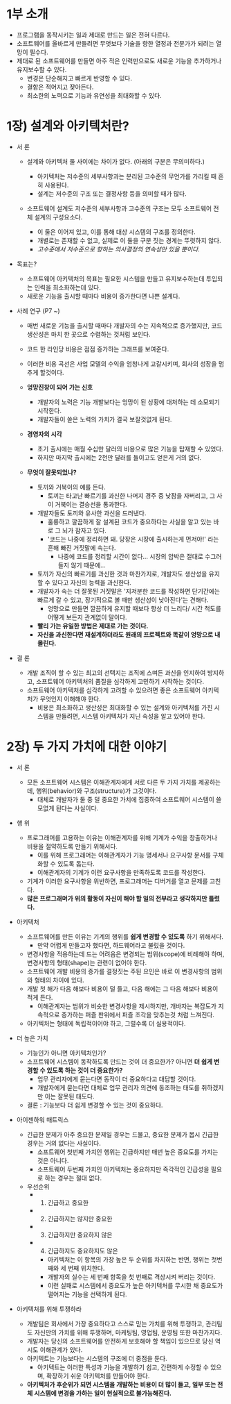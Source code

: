 # 1부 소개
- 프로그램을 동작시키는 일과 제대로 만드는 일은 전혀 다르다.
- 소프트웨어를 올바르게 만들려면 무엇보다 기술을 향한 열정과 전문가가 되려는 열망이 필수다.
- 제대로 된 소프트웨어를 만들면 아주 적은 인력만으로도 새로운 기능을 추가하거나 유지보수할 수 있다.
  - 변경은 단순해지고 빠르게 반영할 수 있다.
  - 결함은 적어지고 잦아든다.
  - 최소한의 노력으로 기능과 유연성을 최대화할 수 있다.

# 1장) 설계와 아키텍처란?
- 서 론
  - 설계와 아키텍처 둘 사이에는 차이가 없다. (아래의 구분은 무의미하다.)
    - 아키텍처는 저수준의 세부사항과는 분리된 고수준의 무언가를 가리킬 때 흔히 사용된다.
    - 설계는 저수준의 구조 또는 결정사항 등을 의미할 때가 많다.

  - 소프트웨어 설계도 저수준의 세부사항과 고수준의 구조는 모두 소프트웨어 전체 설계의 구성요소다.
    - 이 둘은 이어져 있고, 이를 통해 대상 시스템의 구조를 정의한다.
    - 개별로는 존재할 수 없고, 실제로 이 둘을 구분 짓는 경계는 뚜렷하지 않다.
    - *고수준에서 저수준으로 향하는 의사결정의 연속성만 있을 뿐이다.*

- 목표는?
  - 소프트웨어 아키텍처의 목표는 필요한 시스템을 만들고 유지보수하는데 투입되는 인력을 최소화하는데 있다.
  - 새로운 기능을 출시할 때마다 비용이 증가한다면 나쁜 설계다.

- 사례 연구 (P7 ~)
  - 매번 새로운 기능을 출시할 때마다 개발자의 수는 지속적으로 증가했지만, 코드 생산성은 마치 한 곳으로 수렴하는 것처럼 보인다.
  - 코드 한 라인당 비용은 점점 증가하는 그래프를 보여준다.
  - 이러한 비용 곡선은 사업 모델의 수익을 엄청나게 고갈시키며, 회사의 성장을 멈추게 할것이다.
  
  - **엉망진창이 되어 가는 신호**
    - 개발자의 노력은 기능 개발보다는 엉망이 된 상황에 대처하는 데 소모되기 시작한다.
    - 개발자들이 쏟은 노력의 가치가 결국 보잘것없게 된다.
  
  - **경영자의 시각**
    - 초기 출시에는 매월 수십만 달러의 비용으로 많은 기능을 탑재할 수 있었다.
    - 하지만 마지막 출시에는 2천만 달러를 들이고도 얻은게 거의 없다.
    
  - **무엇이 잘못되었나?**
    - 토끼와 거북이의 예를 든다.
      - 토끼는 타고난 빠르기를 과신한 나머지 경주 중 낮잠을 자버리고, 그 사이 거북이는 결승선을 통과한다.
    - 개발자들도 토끼와 유사한 과신을 드러낸다.
      - 훌륭하고 깔끔하게 잘 설계된 코드가 중요하다는 사실을 알고 있는 바로 그 뇌가 잠자고 있다.
      - '코드는 나중에 정리하면 돼. 당장은 시장에 출시하는게 먼저야!' 라는 흔해 빠진 거짓말에 속는다.
        - 나중에 코드를 정리할 시간이 없다... 시장의 압박은 절대로 수그러들지 않기 때문에...
    - 토끼가 자신의 빠르기를 과신한 것과 마찬가지로, 개발자도 생산성을 유지할 수 있다고 자신의 능력을 과신한다.
    - 개발자가 속는 더 잘못된 거짓말은 '지저분한 코드를 작성하면 단기간에는 빠르게 갈 수 있고, 장기적으로 볼 때만 생산성이 낮아진다'는 견해다.
      - 엉망으로 만들면 깔끔하게 유지할 때보다 항상 더 느리다/ 시간 척도를 어떻게 보든지 관계없이 말이다.
    - **빨리 가는 유일한 방법은 제대로 가는 것이다.**
    - **자신을 과신한다면 재설계하더라도 원래의 프로젝트와 똑같이 엉망으로 내몰린다.**
    
- 결 론
  - 개발 조직이 할 수 있는 최고의 선택지는 조직에 스며든 과신을 인지하여 방지하고, 소프트웨어 아키텍처의 품질을 심각하게 고민하기 시작하는 것이다.
  - 소프트웨어 아키텍처를 심각하게 고려할 수 있으려면 좋은 소프트웨어 아키텍처가 무엇인지 이해해야 한다.
    - 비용은 최소화하고 생산성은 최대화할 수 있는 설계와 아키텍처를 가진 시스템을 만들려면, 시스템 아키텍처가 지닌 속성을 알고 있어야 한다.
  
  
# 2장) 두 가지 가치에 대한 이야기
- 서 론
  - 모든 소프트웨어 시스템은 이해관계자에게 서로 다른 두 가지 가치를 제공하는데, 행위(behavior)와 구조(structure)가 그것이다.
    - 대체로 개발자가 둘 중 덜 중요한 가치에 집중하여 소프트웨어 시스템이 쓸모없게 된다는 사실이다.
    
- 행 위
  - 프로그래머를 고용하는 이유는 이해관계자를 위해 기계가 수익을 창출하거나 비용을 절약하도록 만들기 위해서다.
    - 이를 위해 프로그래머는 이해관계자가 기능 명세서나 요구사항 문서를 구체화할 수 있도록 돕는다.
    - 이해관계자의 기계가 이런 요구사항을 만족하도록 코드를 작성한다.
  - 기계가 이러한 요구사항을 위반하면, 프로그래머는 디버거를 열고 문제를 고친다.
  - **많은 프로그래머가 위의 활동이 자신이 해야 할 일의 전부라고 생각하지만 틀렸다.**
  
- 아키텍처
  - 소프트웨어를 만든 이유는 기계의 행위를 **쉽게 변경할 수 있도록** 하기 위해서다.
    - 만약 어렵게 만들고자 했다면, 하드웨어라고 불렀을 것이다.
  - 변경사항을 적용하는데 드는 어려움은 변경되는 범위(scope)에 비례해야 하며, 변경사항의 형태(shape)는 관련이 없어야 한다.
  - 소프트웨어 개발 비용의 증가를 결정짓는 주된 요인은 바로 이 변경사항의 범위와 형태의 차이에 있다.
  - 개발 첫 해가 다음 해보다 비용이 덜 들고, 다음 해에는 그 다음 해보다 비용이 적게 든다.
    - 이해관계자는 범위가 비슷한 변경사항을 제시하지만, 개바자는 복잡도가 지속적으로 증가하는 퍼즐 판위에서 퍼즐 조각을 맞추는것 처럼 느껴진다.
  - 아키텍처는 형태에 독립적이어야 하고, 그럴수록 더 실용적이다.
  
- 더 높은 가치
  - 기능인가 아니면 아키텍처인가?
  - 소프트웨어 시스템이 동작하도록 만드는 것이 더 중요한가? 아니면 **더 쉽게 변경할 수 있도록 하는 것이 더 중요한가?**
    - 업무 관리자에게 묻는다면 동작이 더 중요하다고 대답할 것이다.
    - 개발자에게 묻는다면 대체로 업무 관리자 의견에 동조하는 태도를 취하겠지만 이는 잘못된 태도다.
  - 결론 : 기능보다 더 쉽게 변경할 수 있는 것이 중요하다.
  
- 아이젠하워 매트릭스
  - 긴급한 문제가 아주 중요한 문제일 경우는 드물고, 중요한 문제가 몹시 긴급한 경우는 거의 없다는 사실이다.
    - 소프트웨어 첫번째 가치인 행위는 긴급하지만 매번 높은 중요도를 가지는 것은 아니다.
    - 소프트웨어 두번째 가치인 아키텍처는 중요하지만 즉각적인 긴급성을 필요로 하는 경우는 절대 없다.
  - 우선순위
    - 1) 긴급하고 중요한
    - 2) 긴급하지는 않지만 중요한
    - 3) 긴급하지만 중요하지 않은
    - 4) 긴급하지도 중요하지도 않은
      - 아키텍처는 이 항목의 가장 높은 두 순위를 차지하는 반면, 행위는 첫번째와 세 번째 위치한다.
      - 개발자의 실수는 세 번째 항목을 첫 번째로 격상시켜 버리는 것이다.
      - 이런 실패로 시스템에서 중요도가 높은 아키텍처를 무시한 채 중요도가 떨어지는 기능을 선택하게 된다.
      
- 아키텍처를 위해 투쟁하라
  - 개발팀은 회사에서 가장 중요하다고 스스로 믿는 가치를 위해 투쟁하고, 관리팀도 자신만의 가치를 위해 투쟁하며, 마케팅팀, 영업팀, 운영팀 또한 마찬가지다.
  - 개발자는 당신의 소프트웨어를 안전하게 보호해야 할 책임이 있으므로 당신 역시도 이해관계가 있다.
  - 아키텍트는 기능보다는 시스템의 구조에 더 중점을 둔다.
    - 아키텍트는 이러한 특성과 기능을 개발하기 쉽고, 간편하게 수정할 수 있으며, 확장하기 쉬운 아키텍처를 만들어야 한다.
  - **아키텍처가 후순위가 되면 시스템을 개발하는 비용이 더 많이 들고, 일부 또는 전체 시스템에 변경을 가하는 일이 현실적으로 불가능해진다.**
